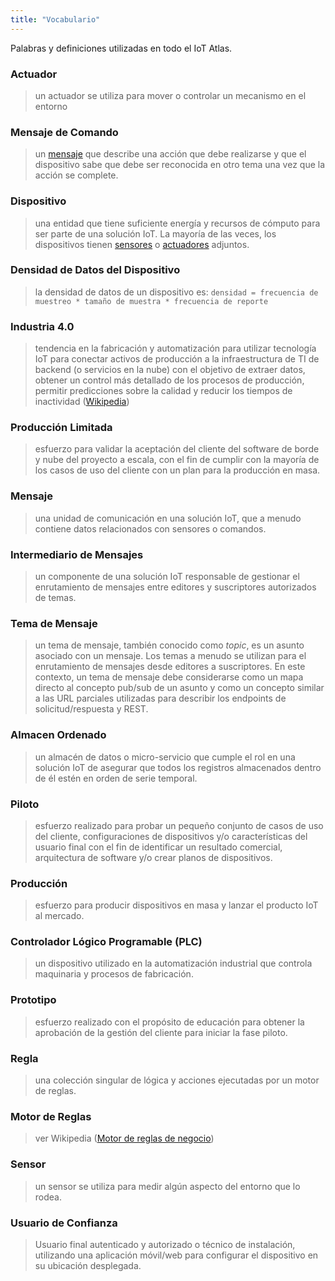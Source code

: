 ```yaml
---
title: "Vocabulario"
---
```

Palabras y definiciones utilizadas en todo el IoT Atlas.  
<!--more-->

### Actuador
> un actuador se utiliza para mover o controlar un mecanismo en el entorno

### Mensaje de Comando
> un [mensaje](#message) que describe una acción que debe realizarse y que el dispositivo sabe que debe ser reconocida en otro tema una vez que la acción se complete.

### Dispositivo
> una entidad que tiene suficiente energía y recursos de cómputo para ser parte de una solución IoT. La mayoría de las veces, los dispositivos tienen [sensores](#sensor) o [actuadores](#actuator) adjuntos.

### Densidad de Datos del Dispositivo
> la densidad de datos de un dispositivo es: `densidad = frecuencia de muestreo * tamaño de muestra * frecuencia de reporte`

### Industria 4.0
> tendencia en la fabricación y automatización para utilizar tecnología IoT para conectar activos de producción a la infraestructura de TI de backend (o servicios en la nube) con el objetivo de extraer datos, obtener un control más detallado de los procesos de producción, permitir predicciones sobre la calidad y reducir los tiempos de inactividad ([Wikipedia](https://es.wikipedia.org/wiki/Industria_4.0))


### Producción Limitada
> esfuerzo para validar la aceptación del cliente del software de borde y nube del proyecto a escala, con el fin de cumplir con la mayoría de los casos de uso del cliente con un plan para la producción en masa.

### Mensaje
> una unidad de comunicación en una solución IoT, que a menudo contiene datos relacionados con sensores o comandos.

### Intermediario de Mensajes
> un componente de una solución IoT responsable de gestionar el enrutamiento de mensajes entre editores y suscriptores autorizados de temas.

### Tema de Mensaje
> un tema de mensaje, también conocido como *topic*, es un asunto asociado con un mensaje. Los temas a menudo se utilizan para el enrutamiento de mensajes desde editores a suscriptores. En este contexto, un tema de mensaje debe considerarse como un mapa directo al concepto pub/sub de un asunto y como un concepto similar a las URL parciales utilizadas para describir los endpoints de solicitud/respuesta y REST.

### Almacen Ordenado
> un almacén de datos o micro-servicio que cumple el rol en una solución IoT de asegurar que todos los registros almacenados dentro de él estén en orden de serie temporal.

### Piloto
> esfuerzo realizado para probar un pequeño conjunto de casos de uso del cliente, configuraciones de dispositivos y/o características del usuario final con el fin de identificar un resultado comercial, arquitectura de software y/o crear planos de dispositivos.

### Producción
> esfuerzo para producir dispositivos en masa y lanzar el producto IoT al mercado.

### Controlador Lógico Programable (PLC)
> un dispositivo utilizado en la automatización industrial que controla maquinaria y procesos de fabricación.

### Prototipo
> esfuerzo realizado con el propósito de educación para obtener la aprobación de la gestión del cliente para iniciar la fase piloto.

### Regla
> una colección singular de lógica y acciones ejecutadas por un motor de reglas.

### Motor de Reglas
> ver Wikipedia ([Motor de reglas de negocio](https://es.wikipedia.org/wiki/Motor_de_reglas_de_negocio))

### Sensor
> un sensor se utiliza para medir algún aspecto del entorno que lo rodea.

### Usuario de Confianza
> Usuario final autenticado y autorizado o técnico de instalación, utilizando una aplicación móvil/web para configurar el dispositivo en su ubicación desplegada.